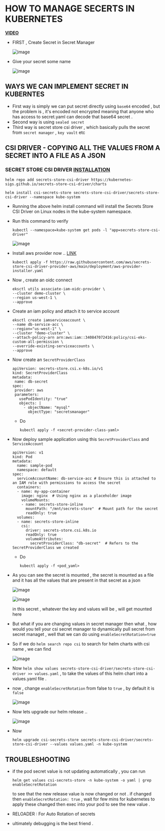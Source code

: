 # HOW TO MANAGE SECERTS IN KUBERNETES

**[VIDEO](https://www.youtube.com/watch?v=MTnQW9MxnRI)**

- FIRST , Create Secret in Secret Manager

  ![image](https://github.com/user-attachments/assets/7a8687df-8f3c-48de-b806-c6dada7983c7)

- Give your secret some name

   ![image](https://github.com/user-attachments/assets/34de7477-1962-4c26-8c9b-731556b3c6cc)



## WAYS WE CAN IMPLEMENT SECRET IN KUBERNTES

- First way is simply we can put secret directly using `base64` encoded , but the problem is , it's encoded not encrypted meaning that anyone who has access to secret.yaml can decode that base64 secret .
- Second way is using `sealed secret`
- Third way is secret store csi driver , which basically pulls the secret from `secret manager` , `key vault` etc


## CSI DRIVER - COPYING ALL THE VALUES FROM A SECRET INTO A FILE AS A JSON

###  SECRET STORE CSI DRIVER [INSTALLATION](https://secrets-store-csi-driver.sigs.k8s.io/getting-started/installation)



```
helm repo add secrets-store-csi-driver https://kubernetes-sigs.github.io/secrets-store-csi-driver/charts
```

```
helm install csi-secrets-store secrets-store-csi-driver/secrets-store-csi-driver --namespace kube-system
```

- Running the above helm install command will install the Secrets Store CSI Driver on Linux nodes in the kube-system namespace.

- Run this command to verify
  
  ```
  kubectl --namespace=kube-system get pods -l "app=secrets-store-csi-driver"
  ```
  
  ![image](https://github.com/user-attachments/assets/eeb377cb-f84b-4f5b-8688-a39d8cfbdee8)


- Install aws provider now .. [LINK](https://github.com/aws/secrets-store-csi-driver-provider-aws)
  
  ```
  kubectl apply -f https://raw.githubusercontent.com/aws/secrets-store-csi-driver-provider-aws/main/deployment/aws-provider-installer.yaml
  ```

 - Now , create an oidc connect

    ```
    eksctl utils associate-iam-oidc-provider \
    --cluster demo-cluster \
    --region us-west-1 \
    --approve
    ```

 -  Create an iam policy and attach it to service account

    ```
    eksctl create iamserviceaccount \
    --name db-service-acc \
    --region="us-west-1" \
    --cluster "demo-cluster" \
    --attach-policy-arn arn:aws:iam::340847072416:policy/csi-eks-custom-all-permission \
    --override-existing-serviceaccounts \
    --approve
    ```
    

 -  Now create an `SecretProviderClass`

     ```
     apiVersion: secrets-store.csi.x-k8s.io/v1
    kind: SecretProviderClass
    metadata:
      name: db-secret
    spec:
      provider: aws
      parameters:
        usePodIdentity: "true" 
        objects: |
          - objectName: "mysql"
            objectType: "secretsmanager"
     ```

     - Do

       ```
       kubectl apply -f <secret-provider-class-yaml>
       ```

- Now deploy sample application using this `SecretProviderClass` and `ServiceAccount`

  ```
  apiVersion: v1
  kind: Pod
  metadata:
    name: sample-pod
    namespace: default
  spec:
    serviceAccountName: db-service-acc # Ensure this is attached to an IAM role with permissions to access the secret
    containers:
    - name: my-app-container
      image: nginx  # Using nginx as a placeholder image
      volumeMounts:
      - name: secrets-store-inline
        mountPath: "/mnt/secrets-store"  # Mount path for the secret
        readOnly: true
    volumes:
    - name: secrets-store-inline
      csi:
        driver: secrets-store.csi.k8s.io
        readOnly: true
        volumeAttributes:
          secretProviderClass: "db-secret"  # Refers to the SecretProviderClass we created
   ```

  - Do

    ```
    kubectl apply -f <pod_yaml>
    ```


- As you can see the secret is mounted , the secret is mounted as a file and it has all the values that are present in that secret as a json
  
    ![image](https://github.com/user-attachments/assets/a8b7a2ef-4fe4-44fe-a0a9-758da646f063)

    ![image](https://github.com/user-attachments/assets/de6c275c-1cd4-45b4-9ed4-db919b7bd69c)


     in this secret , whatever the key and values will be , will get mounted here 

- But what if you are changing values in secret manager then what , how would you tell your csi secret manager to dynamically pull secret from secret managet , well that we can do using `enableSecretRotation=true`

- So if we do `helm search repo csi` to search for helm charts with csi name  , we can find
  
  ![image](https://github.com/user-attachments/assets/4d0f8aec-f324-4aae-b02b-c118562f2945)

- Now `helm show values secrets-store-csi-driver/secrets-store-csi-driver >> values.yaml` , to take the values of this helm chart into a values.yaml file .


- now , change `enableSecretRotation` from false to `true` , by default it is `false`
  
  ![image](https://github.com/user-attachments/assets/3e225d28-cbda-4d9e-8f69-3824a3139971)

- Now lets upgrade our helm release ..

  ![image](https://github.com/user-attachments/assets/1f73978b-59f4-4dd4-b402-4ef4067a4639)

- Now
  ```
  helm upgrade csi-secrets-store secrets-store-csi-driver/secrets-store-csi-driver --values values.yaml -n kube-system
  ```



## TROUBLESHOOTING

- if the pod secret value is not updating automatically , you can run

  ```
  helm get values csi-secrets-store -n kube-system -o yaml | grep enableSecretRotation
  ```

  to see that the new release value is now changed or not . if changed then `enableSecretRotation: true` , wait for few mins for kubernetes to apply these changed then exec into your pod to see the new value .



 - RELOADER : For Auto Rotation of secrets

  - ultimately debugging is the best friend . 
  
